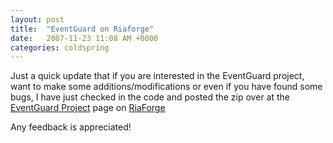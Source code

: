 ```yaml
---
layout: post
title:  "EventGuard on Riaforge"
date:   2007-11-23 11:08 AM +0000
categories: coldspring
---
```

Just a quick update that if you are interested in the EventGuard project, want to make some additions/modifications or even if you have found some bugs, I have just checked in the code and posted the zip over at the <a href="http://eventguard.riaforge.org/" title="EventGuard">EventGuard Project</a> page on <a href="http://www.riaforge.org/" title="Welcome to RIAForge">RiaForge</a>

Any feedback is appreciated!